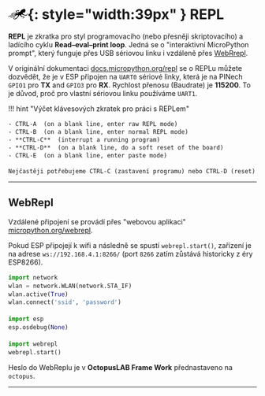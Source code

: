 # ![logo](img/logo_small.png){: style="width:39px" } REPL

**REPL** je zkratka pro styl programovacího (nebo přesněji skriptovacího) a ladícího cyklu **Read–eval–print loop**.
Jedná se o "interaktivní MicroPython prompt", který funguje přes USB sériovou linku i vzdáleně přes [WebRrepl](#webrepl).

V originální dokumentaci [docs.micropython.org/repl](https://docs.micropython.org/en/latest/esp8266/tutorial/repl.html) se o REPLu můžete dozvědět, že je v ESP připojen na `UART0` sériové linky, která je na PINech `GPIO1` pro **TX** and `GPIO3` pro **RX**. Rychlost přenosu (Baudrate) je **115200**. To je důvod, proč pro vlastní sériovou linku používáme `UART1`.

!!! hint "Výčet klávesových zkratek pro práci s REPLem"

    - CTRL-A  (on a blank line, enter raw REPL mode)
    - CTRL-B  (on a blank line, enter normal REPL mode)
    - **CTRL-C**  (interrupt a running program)
    - **CTRL-D**  (on a blank line, do a soft reset of the board)
    - CTRL-E  (on a blank line, enter paste mode)

    Nejčastěji potřebujeme CTRL-C (zastavení programu) nebo CTRL-D (reset)

---

## WebRepl

Vzdálené připojení se provádí přes "webovou aplikaci" [micropython.org/webrepl](https://micropython.org/webrepl/).

Pokud ESP připojejí k wifi a následně se spustí `webrepl.start()`, zařízení je na adrese `ws://192.168.4.1:8266/` (port `8266` zatím zůstává historicky z éry ESP8266).

```python
import network
wlan = network.WLAN(network.STA_IF)
wlan.active(True)
wlan.connect('ssid', 'password')

import esp
esp.osdebug(None)

import webrepl
webrepl.start()
```

Heslo do WebReplu je v **OctopusLAB Frame Work** přednastaveno na `octopus`.

---
